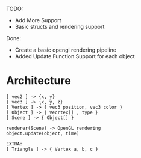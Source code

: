 

TODO:
- Add More Support
- Basic structs and rendering support

Done:
- Create a basic opengl rendering pipeline
- Added Update Function Support for each object


# Architecture 
```
[ vec2 ] -> {x, y}
[ vec3 ] -> {x, y, z}
[ Vertex ] -> { vec3 position, vec3 color }
[ Object ] -> { Vecrtex[] , type }
[ Scene ] -> { Object[] }

renderer(Scene) -> OpenGL rendering
object.update(object, time)

EXTRA: 
[ Triangle ] -> { Vertex a, b, c }

```